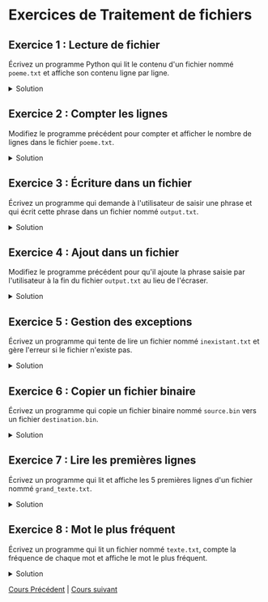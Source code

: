 # Exercices de Traitement de fichiers

## Exercice 1 : Lecture de fichier

Écrivez un programme Python qui lit le contenu d'un fichier nommé `poeme.txt` et affiche son contenu ligne par ligne.

<details>
  <summary>Solution</summary>
  
  ```python
  with open('poeme.txt', 'r') as fichier:
      for ligne in fichier:
          print(ligne, end='')
  ```
</details>

## Exercice 2 : Compter les lignes

Modifiez le programme précédent pour compter et afficher le nombre de lignes dans le fichier `poeme.txt`.

<details>
  <summary>Solution</summary>
  
  ```python
  nombre_lignes = 0
  with open('poeme.txt', 'r') as fichier:
      for ligne in fichier:
          nombre_lignes += 1
  print(f'Le fichier contient {nombre_lignes} lignes.')
  ```
</details>

## Exercice 3 : Écriture dans un fichier

Écrivez un programme qui demande à l'utilisateur de saisir une phrase et qui écrit cette phrase dans un fichier nommé `output.txt`.

<details>
  <summary>Solution</summary>
  
  ```python
  phrase = input("Saisissez une phrase : ")
  with open('output.txt', 'w') as fichier:
      fichier.write(phrase)
  ```
</details>

## Exercice 4 : Ajout dans un fichier

Modifiez le programme précédent pour qu'il ajoute la phrase saisie par l'utilisateur à la fin du fichier `output.txt` au lieu de l'écraser.

<details>
  <summary>Solution</summary>
  
  ```python
  phrase = input("Saisissez une phrase : ")
  with open('output.txt', 'a') as fichier:
      fichier.write(phrase + '\n')
  ```
</details>

## Exercice 5 : Gestion des exceptions

Écrivez un programme qui tente de lire un fichier nommé `inexistant.txt` et gère l'erreur si le fichier n'existe pas.

<details>
  <summary>Solution</summary>
  
  ```python
  try:
      with open('inexistant.txt', 'r') as fichier:
          contenu = fichier.read()
          print(contenu)
  except FileNotFoundError:
      print("Le fichier 'inexistant.txt' n'a pas été trouvé.")
  ```
</details>

## Exercice 6 : Copier un fichier binaire

Écrivez un programme qui copie un fichier binaire nommé `source.bin` vers un fichier `destination.bin`.

<details>
  <summary>Solution</summary>
  
  ```python
  with open('source.bin', 'rb') as fichier_source:
      contenu = fichier_source.read()
  with open('destination.bin', 'wb') as fichier_destination:
      fichier_destination.write(contenu)
  ```
</details>

## Exercice 7 : Lire les premières lignes

Écrivez un programme qui lit et affiche les 5 premières lignes d'un fichier nommé `grand_texte.txt`.

<details>
  <summary>Solution</summary>
  
  ```python
  with open('grand_texte.txt', 'r') as fichier:
      for i in range(5):
          ligne = fichier.readline()
          if not ligne:
              break
          print(ligne, end='')
  ```
</details>

## Exercice 8 : Mot le plus fréquent

Écrivez un programme qui lit un fichier nommé `texte.txt`, compte la fréquence de chaque mot et affiche le mot le plus fréquent.

<details>
  <summary>Solution</summary>
  
  ```python
  from collections import Counter
  
  with open('texte.txt', 'r') as fichier:
      contenu = fichier.read()
  mots = contenu.split()
  compte_mots = Counter(mots)
  mot_frequent = compte_mots.most_common(1)[0]
  print(f"Le mot le plus fréquent est '{mot_frequent[0]}' avec {mot_frequent[1]} occurrences.")
  ```
</details>

[Cours Précédent](../Cours/14_Gestion%20des%20erreurs%20et%20des%20exceptions.md) | 
[Cours suivant](../Cours/16_Les%20test%20unitaires.md)
